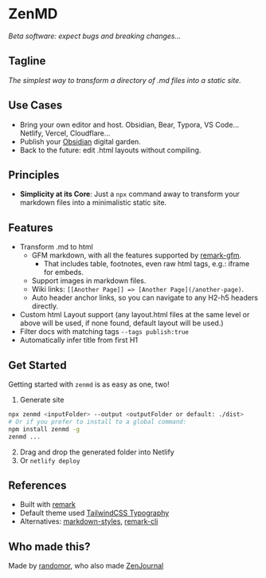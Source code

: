 # ZenMD

_Beta software: expect bugs and breaking changes..._

## Tagline
_The simplest way to transform a directory of .md files into a static site._

## Use Cases
- Bring your own editor and host. Obsidian, Bear, Typora, VS Code... Netlify, Vercel, Cloudflare...
- Publish your [Obsidian](https://obsidian.md/) digital garden.
- Back to the future: edit .html layouts without compiling.

## Principles
- **Simplicity at its Core**: Just a `npx` command away to transform your markdown files into a minimalistic static site.

## Features
- Transform .md to html
  - GFM markdown, with all the features supported by [remark-gfm](https://github.com/remarkjs/remark-gfm).
    - That includes table, footnotes, even raw html tags, e.g.: iframe for embeds.
  - Support images in markdown files.
  - Wiki links: `[[Another Page]] => [Another Page](/another-page)`.
  - Auto header anchor links, so you can navigate to any H2-h5 headers directly.
- Custom html Layout support (any layout.html files at the same level or above will be used, if none found, default layout will be used.)
- Filter docs with matching tags `--tags publish:true`
- Automatically infer title from first H1

## Get Started

Getting started with `zenmd` is as easy as one, two!

1. Generate site
  ```bash
  npx zenmd <inputFolder> --output <outputFolder or default: ./dist>
  # Or if you prefer to install to a global command:
  npm install zenmd -g
  zenmd ...
  ```
2. Drag and drop the generated folder into Netlify
2. Or `netlify deploy`

## References
- Built with [remark](https://github.com/remarkjs/remark)
- Default theme used [TailwindCSS Typography](https://tailwindcss.com/docs/typography-plugin)
- Alternatives: [markdown-styles](https://github.com/mixu/markdown-styles), [remark-cli](https://www.npmjs.com/package/remark-cli)


## Who made this?
Made by [randomor](https://x.com/randomor), who also made [ZenJournal](https://thezenjournal.com) 